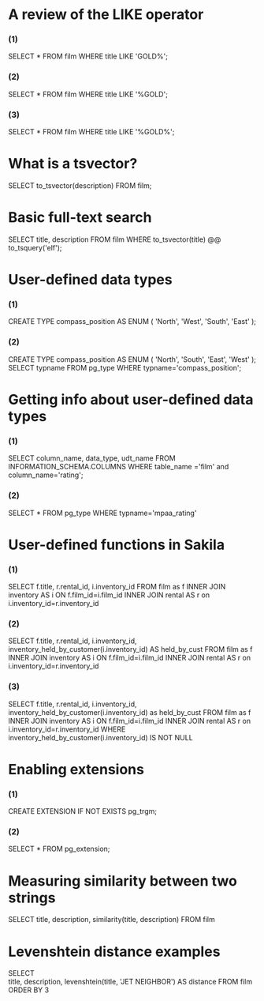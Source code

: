 # A review of the LIKE operator
### (1)
SELECT *
FROM film
WHERE title LIKE 'GOLD%';

### (2)
SELECT *
FROM film
WHERE title LIKE '%GOLD';

### (3)
SELECT *
FROM film
WHERE title LIKE '%GOLD%';

# What is a tsvector?
SELECT to_tsvector(description)
FROM film;

# Basic full-text search
SELECT title, description
FROM film
WHERE to_tsvector(title) @@ to_tsquery('elf');

# User-defined data types
### (1)
CREATE TYPE compass_position AS ENUM (
  	'North', 
  	'West',
  	'South', 
  	'East'
);

### (2)
CREATE TYPE compass_position AS ENUM (
  	'North', 
  	'South',
  	'East', 
  	'West'
);
SELECT typname
FROM pg_type
WHERE typname='compass_position';

# Getting info about user-defined data types
### (1)
SELECT column_name, data_type, udt_name
FROM INFORMATION_SCHEMA.COLUMNS 
WHERE table_name ='film' and column_name='rating';

### (2)
SELECT *
FROM pg_type 
WHERE typname='mpaa_rating'

# User-defined functions in Sakila
### (1)
SELECT 
	f.title, 
    r.rental_id, 
    i.inventory_id
FROM film as f 
	INNER JOIN inventory AS i ON f.film_id=i.film_id 
    INNER JOIN rental AS r on i.inventory_id=r.inventory_id

### (2)
SELECT 
	f.title, 
    r.rental_id, 
    i.inventory_id,
    inventory_held_by_customer(i.inventory_id) AS held_by_cust
FROM film as f 
	INNER JOIN inventory AS i ON f.film_id=i.film_id 
    INNER JOIN rental AS r on i.inventory_id=r.inventory_id

### (3)
SELECT 
	f.title, 
    r.rental_id, 
    i.inventory_id,
    inventory_held_by_customer(i.inventory_id) as held_by_cust
FROM film as f 
	INNER JOIN inventory AS i ON f.film_id=i.film_id 
    INNER JOIN rental AS r on i.inventory_id=r.inventory_id
WHERE
    inventory_held_by_customer(i.inventory_id) IS NOT NULL

# Enabling extensions
### (1)
CREATE EXTENSION IF NOT EXISTS pg_trgm;

### (2)
SELECT * 
FROM pg_extension;

# Measuring similarity between two strings
SELECT 
  title, 
  description, 
  similarity(title, description)
FROM film

# Levenshtein distance examples
SELECT  
  title, 
  description, 
  levenshtein(title, 'JET NEIGHBOR') AS distance
FROM 
  film
ORDER BY 3
